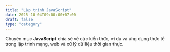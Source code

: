 ```yaml
---
title: "Lập trình JavaScript"
date: 2025-10-04T09:00:00+07:00
draft: false
type: "category"
---
```


Chuyên mục **JavaScript** chia sẻ về các kiến thức, ví dụ và ứng dụng thực tế trong lập trình mạng, web và xử lý dữ liệu thời gian thực.
